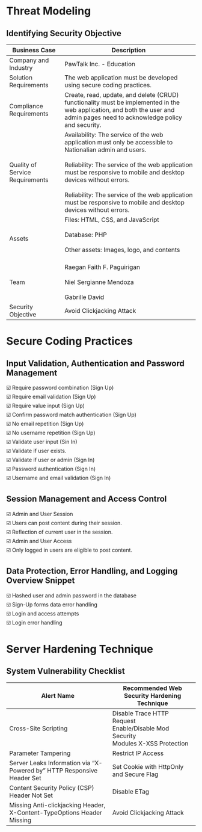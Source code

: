 # Threat Modeling
## Identifying Security Objective

| Business Case  | Description |
| --- | --- |
| Company and Industry  | PawTalk Inc. - Education |
| Solution Requirements | The web application must be developed using secure coding practices. |
| Compliance Requirements | Create, read, update, and delete (CRUD) functionality must be implemented in the web application, and both the user and admin pages need to acknowledge policy and security. |
| Quality of Service Requirements | Availability: The service of the web application must only be accessible to Nationalian admin and users. <br> <br> Reliability: The service of the web application must be responsive to mobile and desktop devices without errors. <br> <br> Reliability: The service of the web application must be responsive to mobile and desktop devices without errors.|
| Assets | Files: HTML, CSS, and JavaScript <br> <br> Database: PHP <br> <br> Other assets: Images, logo, and contents <br> <br> |
| Team | Raegan Faith F. Paguirigan <br> <br> Niel Sergianne Mendoza <br> <br> Gabrille David |
| Security Objective | Avoid Clickjacking Attack |

# Secure Coding Practices

## Input Validation, Authentication and Password Management

☑️ Require password combination (Sign Up) <br>
☑️ Require email validation (Sign Up) <br>
☑️ Require value input (Sign Up) <br>
☑️ Confirm password match authentication (Sign Up) <br>
☑️ No email repetition (Sign Up) <br>
☑️ No username repetition (Sign Up) <br>
☑️ Validate user input (Sin In) <br>
☑️ Validate if user exists. <br>
☑️ Validate if user or admin (Sign In) <br>
☑️ Password authentication (Sign In) <br>
☑️ Username and email validation (Sign In) <br>


## Session Management and Access Control

☑️ Admin and User Session <br>
☑️ Users can post content during their session. <br>
☑️ Reflection of current user in the session. <br>
☑️ Admin and User Access <br>
☑️ Only logged in users are eligible to post content. <br>

## Data Protection, Error Handling, and Logging Overview Snippet

☑️ Hashed user and admin password in the database <br>
☑️ Sign-Up forms data error handling <br>
☑️ Login and access attempts  <br>
☑️ Login error handling <br>

# Server Hardening Technique
## System Vulnerability Checklist

| Alert Name | Recommended Web Security Hardening Technique |
| --- | --- |
| Cross-Site Scripting | Disable Trace HTTP Request <br> Enable/Disable Mod Security <br> Modules X-XSS Protection |
| Parameter Tampering | Restrict IP Access |
| Server Leaks Information via “X-Powered by” HTTP Responsive Header Set | Set Cookie with HttpOnly and Secure Flag |
| Content Security Policy (CSP) Header Not Set | Disable ETag |
| Missing Anti-clickjacking Header, X-Content-TypeOptions Header Missing | Avoid Clickjacking Attack |
